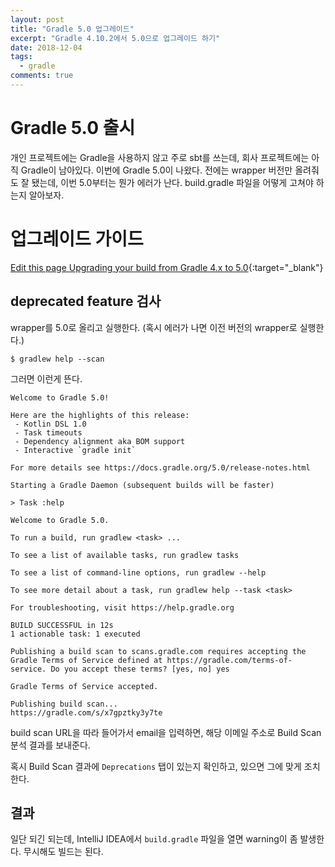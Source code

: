```yaml
---
layout: post
title: "Gradle 5.0 업그레이드"
excerpt: "Gradle 4.10.2에서 5.0으로 업그레이드 하기"
date: 2018-12-04
tags:
  - gradle
comments: true
---
```


# Gradle 5.0 출시

개인 프로젝트에는 Gradle을 사용하지 않고 주로 sbt를 쓰는데, 회사 프로젝트에는 아직 Gradle이 남아있다. 이번에 Gradle 5.0이 나왔다. 전에는 wrapper 버전만 올려줘도 잘 됐는데, 이번 5.0부터는 뭔가 에러가 난다. build.gradle 파일을 어떻게 고쳐야 하는지 알아보자.

# 업그레이드 가이드

[Edit this page Upgrading your build from Gradle 4.x to 5.0](https://docs.gradle.org/current/userguide/upgrading_version_4.html){:target="_blank"}

## deprecated feature 검사

wrapper를 5.0로 올리고 실행한다. (혹시 에러가 나면 이전 버전의 wrapper로 실행한다.)

```
$ gradlew help --scan
```

그러면 이런게 뜬다.

```
Welcome to Gradle 5.0!

Here are the highlights of this release:
 - Kotlin DSL 1.0
 - Task timeouts
 - Dependency alignment aka BOM support
 - Interactive `gradle init`

For more details see https://docs.gradle.org/5.0/release-notes.html

Starting a Gradle Daemon (subsequent builds will be faster)

> Task :help

Welcome to Gradle 5.0.

To run a build, run gradlew <task> ...

To see a list of available tasks, run gradlew tasks

To see a list of command-line options, run gradlew --help

To see more detail about a task, run gradlew help --task <task>

For troubleshooting, visit https://help.gradle.org

BUILD SUCCESSFUL in 12s
1 actionable task: 1 executed

Publishing a build scan to scans.gradle.com requires accepting the Gradle Terms of Service defined at https://gradle.com/terms-of-service. Do you accept these terms? [yes, no] yes

Gradle Terms of Service accepted.

Publishing build scan...
https://gradle.com/s/x7gpztky3y7te
```

build scan URL을 따라 들어가서 email을 입력하면, 해당 이메일 주소로 Build Scan 분석 결과를 보내준다.

혹시 Build Scan 결과에 `Deprecations` 탭이 있는지 확인하고, 있으면 그에 맞게 조치한다.

## 결과

일단 되긴 되는데, IntelliJ IDEA에서 `build.gradle` 파일을 열면 warning이 좀 발생한다. 무시해도 빌드는 된다.

